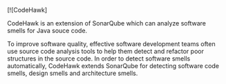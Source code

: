 [![CodeHawk]

CodeHawk is an extension of SonarQube which can analyze software smells for Java souce code. 

To improve software quality, effective software development teams often use source code analysis tools to help them detect and refactor poor structures in the source code. In order to detect software smells automatically, CodeHawk extends SonarQube for detecting software code smells, design smells and architecture smells.
